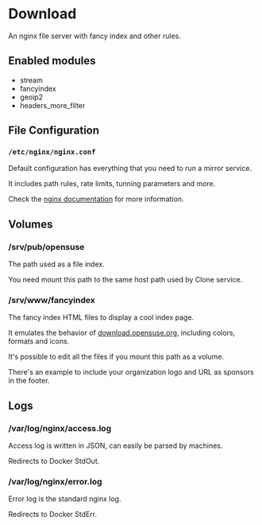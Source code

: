 # Download

An nginx file server with fancy index and other rules.

## Enabled modules

- stream
- fancyindex
- geoip2
- headers_more_filter

## File Configuration

### `/etc/nginx/nginx.conf`

Default configuration has everything that you need to run a mirror service.

It includes path rules, rate limits, tunning parameters and more.

Check the [nginx documentation](https://www.nginx.com/resources/wiki/start/topics/examples/full/) for more information.

## Volumes

### /srv/pub/opensuse

The path used as a file index.

You need mount this path to the same host path used by Clone service.

### /srv/www/fancyindex

The fancy index HTML files to display a cool index page.

It emulates the behavior of [download.opensuse.org](http://download.opensuse.org/), including colors, formats and icons.

It's possible to edit all the files if you mount this path as a volume.

There's an example to include your organization logo and URL as sponsors in the footer.

## Logs

### /var/log/nginx/access.log

Access log is written in JSON, can easily be parsed by machines.

Redirects to Docker StdOut.

### /var/log/nginx/error.log

Error log is the standard nginx log.

Redirects to Docker StdErr.
